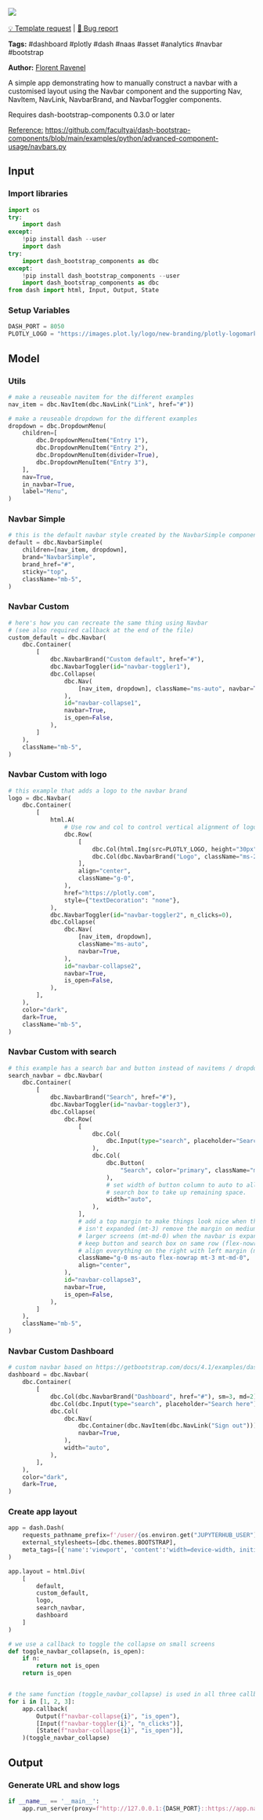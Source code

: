 <a href="https://app.naas.ai/user-redirect/naas/downloader?url=https://raw.githubusercontent.com/jupyter-naas/awesome-notebooks/master/Dash/Dash_Create_Navbar.ipynb" target="_parent"><img src="https://naasai-public.s3.eu-west-3.amazonaws.com/open_in_naas.svg"/></a><br><br><a href="https://github.com/jupyter-naas/awesome-notebooks/issues/new?assignees=&labels=&template=template-request.md&title=Tool+-+Action+of+the+notebook+">💡 Template request</a> | <a href="https://github.com/jupyter-naas/awesome-notebooks/issues/new?assignees=&labels=bug&template=bug_report.md&title=Dash+-+Create+Navbar:+Error+short+description">🚨 Bug report</a>

**Tags:** #dashboard #plotly #dash #naas #asset #analytics #navbar #bootstrap

**Author:** [Florent Ravenel](https://www.linkedin.com/in/florent-ravenel/)

A simple app demonstrating how to manually construct a navbar with a customised layout using the Navbar component and the supporting Nav, NavItem, NavLink, NavbarBrand, and NavbarToggler components.

Requires dash-bootstrap-components 0.3.0 or later

<u>Reference:</u> https://github.com/facultyai/dash-bootstrap-components/blob/main/examples/python/advanced-component-usage/navbars.py

## Input

### Import libraries


```python
import os
try:
    import dash
except:
    !pip install dash --user
    import dash
try:
    import dash_bootstrap_components as dbc
except:
    !pip install dash_bootstrap_components --user
    import dash_bootstrap_components as dbc
from dash import html, Input, Output, State
```

### Setup Variables


```python
DASH_PORT = 8050
PLOTLY_LOGO = "https://images.plot.ly/logo/new-branding/plotly-logomark.png"
```

## Model

### Utils


```python
# make a reuseable navitem for the different examples
nav_item = dbc.NavItem(dbc.NavLink("Link", href="#"))

# make a reuseable dropdown for the different examples
dropdown = dbc.DropdownMenu(
    children=[
        dbc.DropdownMenuItem("Entry 1"),
        dbc.DropdownMenuItem("Entry 2"),
        dbc.DropdownMenuItem(divider=True),
        dbc.DropdownMenuItem("Entry 3"),
    ],
    nav=True,
    in_navbar=True,
    label="Menu",
)
```

### Navbar Simple


```python
# this is the default navbar style created by the NavbarSimple component
default = dbc.NavbarSimple(
    children=[nav_item, dropdown],
    brand="NavbarSimple",
    brand_href="#",
    sticky="top",
    className="mb-5",
)
```

### Navbar Custom


```python
# here's how you can recreate the same thing using Navbar
# (see also required callback at the end of the file)
custom_default = dbc.Navbar(
    dbc.Container(
        [
            dbc.NavbarBrand("Custom default", href="#"),
            dbc.NavbarToggler(id="navbar-toggler1"),
            dbc.Collapse(
                dbc.Nav(
                    [nav_item, dropdown], className="ms-auto", navbar=True
                ),
                id="navbar-collapse1",
                navbar=True,
                is_open=False,
            ),
        ]
    ),
    className="mb-5",
)
```

### Navbar Custom with logo


```python
# this example that adds a logo to the navbar brand
logo = dbc.Navbar(
    dbc.Container(
        [
            html.A(
                # Use row and col to control vertical alignment of logo / brand
                dbc.Row(
                    [
                        dbc.Col(html.Img(src=PLOTLY_LOGO, height="30px")),
                        dbc.Col(dbc.NavbarBrand("Logo", className="ms-2")),
                    ],
                    align="center",
                    className="g-0",
                ),
                href="https://plotly.com",
                style={"textDecoration": "none"},
            ),
            dbc.NavbarToggler(id="navbar-toggler2", n_clicks=0),
            dbc.Collapse(
                dbc.Nav(
                    [nav_item, dropdown],
                    className="ms-auto",
                    navbar=True,
                ),
                id="navbar-collapse2",
                navbar=True,
                is_open=False,
            ),
        ],
    ),
    color="dark",
    dark=True,
    className="mb-5",
)
```

### Navbar Custom with search


```python
# this example has a search bar and button instead of navitems / dropdowns
search_navbar = dbc.Navbar(
    dbc.Container(
        [
            dbc.NavbarBrand("Search", href="#"),
            dbc.NavbarToggler(id="navbar-toggler3"),
            dbc.Collapse(
                dbc.Row(
                    [
                        dbc.Col(
                            dbc.Input(type="search", placeholder="Search")
                        ),
                        dbc.Col(
                            dbc.Button(
                                "Search", color="primary", className="ms-2"
                            ),
                            # set width of button column to auto to allow
                            # search box to take up remaining space.
                            width="auto",
                        ),
                    ],
                    # add a top margin to make things look nice when the navbar
                    # isn't expanded (mt-3) remove the margin on medium or
                    # larger screens (mt-md-0) when the navbar is expanded.
                    # keep button and search box on same row (flex-nowrap).
                    # align everything on the right with left margin (ms-auto).
                    className="g-0 ms-auto flex-nowrap mt-3 mt-md-0",
                    align="center",
                ),
                id="navbar-collapse3",
                navbar=True,
                is_open=False,
            ),
        ]
    ),
    className="mb-5",
)
```

### Navbar Custom Dashboard


```python
# custom navbar based on https://getbootstrap.com/docs/4.1/examples/dashboard/
dashboard = dbc.Navbar(
    dbc.Container(
        [
            dbc.Col(dbc.NavbarBrand("Dashboard", href="#"), sm=3, md=2),
            dbc.Col(dbc.Input(type="search", placeholder="Search here")),
            dbc.Col(
                dbc.Nav(
                    dbc.Container(dbc.NavItem(dbc.NavLink("Sign out"))),
                    navbar=True,
                ),
                width="auto",
            ),
        ],
    ),
    color="dark",
    dark=True,
)

```

### Create app layout


```python
app = dash.Dash(
    requests_pathname_prefix=f'/user/{os.environ.get("JUPYTERHUB_USER")}/proxy/{DASH_PORT}/', 
    external_stylesheets=[dbc.themes.BOOTSTRAP],
    meta_tags=[{'name':'viewport', 'content':'width=device-width, initial-scale=1.0'}]
) 

app.layout = html.Div(
    [
        default,
        custom_default,
        logo,
        search_navbar,
        dashboard
    ]
)

# we use a callback to toggle the collapse on small screens
def toggle_navbar_collapse(n, is_open):
    if n:
        return not is_open
    return is_open


# the same function (toggle_navbar_collapse) is used in all three callbacks
for i in [1, 2, 3]:
    app.callback(
        Output(f"navbar-collapse{i}", "is_open"),
        [Input(f"navbar-toggler{i}", "n_clicks")],
        [State(f"navbar-collapse{i}", "is_open")],
    )(toggle_navbar_collapse)
```

## Output

### Generate URL and show logs


```python
if __name__ == '__main__':
    app.run_server(proxy=f"http://127.0.0.1:{DASH_PORT}::https://app.naas.ai")
```
